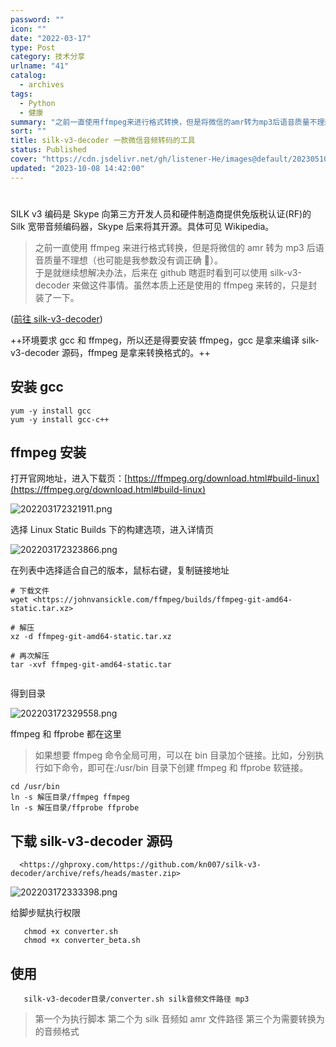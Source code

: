 ```yaml
---
password: ""
icon: ""
date: "2022-03-17"
type: Post
category: 技术分享
urlname: "41"
catalog:
  - archives
tags:
  - Python
  - 健康
summary: "之前一直使用ffmpeg来进行格式转换，但是将微信的amr转为mp3后语音质量不理想（也可能是我参数没有调正确\U0001F92A）。\n于是就继续想解决办法，后来在github瞎逛时看到可以使用silk-v3-decoder来做这件事情。虽然本质上还是使用的ffmpeg来转的，只是封装了一下。"
sort: ""
title: silk-v3-decoder 一款微信音频转码的工具
status: Published
cover: "https://cdn.jsdelivr.net/gh/listener-He/images@default/202305102212132.png"
updated: "2023-10-08 14:42:00"
---
```


#

SILK v3 编码是 Skype 向第三方开发人员和硬件制造商提供免版税认证(RF)的 Silk 宽带音频编码器，Skype 后来将其开源。具体可见 Wikipedia。

> 之前一直使用 ffmpeg 来进行格式转换，但是将微信的 amr 转为 mp3 后语音质量不理想（也可能是我参数没有调正确 🤪）。  
> 于是就继续想解决办法，后来在 github 瞎逛时看到可以使用 silk-v3-decoder 来做这件事情。虽然本质上还是使用的 ffmpeg 来转的，只是封装了一下。

([前往 silk-v3-decoder](https://github.com/kn007/silk-v3-decoder))

++环境要求 gcc 和 ffmpeg，所以还是得要安装 ffmpeg，gcc 是拿来编译 silk-v3-decoder 源码，ffmpeg 是拿来转换格式的。++

## 安装 gcc

```text
yum -y install gcc
yum -y install gcc-c++

```

## ffmpeg 安装

打开官网地址，进入下载页：[https://ffmpeg.org/download.html#build-linux](https://ffmpeg.org/download.html#build-linux)

![202203172321911.png](https://blog-file.hehouhui.cn/202203172321911.png)

选择 Linux Static Builds 下的构建选项，进入详情页

![202203172323866.png](https://blog-file.hehouhui.cn/202203172323866.png)

在列表中选择适合自己的版本，鼠标右键，复制链接地址

```text
# 下载文件
wget <https://johnvansickle.com/ffmpeg/builds/ffmpeg-git-amd64-static.tar.xz>

# 解压
xz -d ffmpeg-git-amd64-static.tar.xz

# 再次解压
tar -xvf ffmpeg-git-amd64-static.tar


```

得到目录

![202203172329558.png](https://blog-file.hehouhui.cn/202203172329558.png)

ffmpeg 和 ffprobe 都在这里

> 如果想要 ffmpeg 命令全局可用，可以在 bin 目录加个链接。比如，分别执行如下命令，即可在:/usr/bin 目录下创建 ffmpeg 和 ffprobe 软链接。

```text
cd /usr/bin
ln -s 解压目录/ffmpeg ffmpeg
ln -s 解压目录/ffprobe ffprobe

```

## 下载 silk-v3-decoder 源码

```text
  <https://ghproxy.com/https://github.com/kn007/silk-v3-decoder/archive/refs/heads/master.zip>

```

![202203172333398.png](https://blog-file.hehouhui.cn/202203172333398.png)

给脚步赋执行权限

```text
   chmod +x converter.sh
   chmod +x converter_beta.sh

```

## 使用

```text
   silk-v3-decoder目录/converter.sh silk音频文件路径 mp3

```

> 第一个为执行脚本 第二个为 silk 音频如 amr 文件路径 第三个为需要转换为的音频格式
